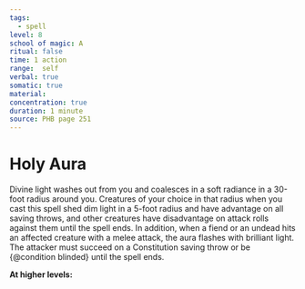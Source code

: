 ```yaml
---
tags:
  - spell
level: 8
school of magic: A
ritual: false
time: 1 action
range:  self
verbal: true
somatic: true
material: 
concentration: true
duration: 1 minute
source: PHB page 251
---
```

# Holy Aura
Divine light washes out from you and coalesces in a soft radiance in a 30-foot radius around you. Creatures of your choice in that radius when you cast this spell shed dim light in a 5-foot radius and have advantage on all saving throws, and other creatures have disadvantage on attack rolls against them until the spell ends. In addition, when a fiend or an undead hits an affected creature with a melee attack, the aura flashes with brilliant light. The attacker must succeed on a Constitution saving throw or be {@condition blinded} until the spell ends.

**At higher levels:** 